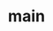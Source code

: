 ---
title : "main"
type : "sdk"
description : "sdk"
alwaysopen : true
weight : 0
version:
  latest_version:
    - language : "java"
      version : "java 1.2.3"
      url: "/sdk/java/v1/authentication/authentication/"
    - language : "nodejs"
      version : "nodejs 1.2.3"
      url: "/sdk/nodejs/v3/overview/"
    - language : "android"
      version : "android 1.2.3"
      url: "/sdk/android/v1/authentication/authentication/"
    - language : "javascript"
      version : "javascript 1.2.3"
      url: "/sdk/javascript/v1/authentication/authentication/"
    - language : "ios"
      version : "ios 1.2.3"
      url: "/sdk/ios/v1/authentication/authentication/"
---